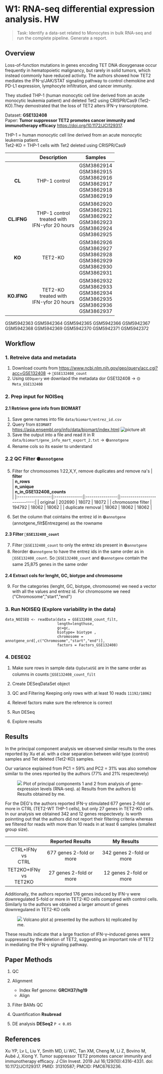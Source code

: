 
# W1: RNA-seq differential expression analysis. HW

 > Task: Identify a data-set related to Monocytes in bulk RNA-seq and run the complete pipeline. Generate a report.

## Overview

Loss-of-function mutations in genes encoding TET DNA dioxygenase occur frequently in hematopoietic malignancy, but rarely in solid tumors, which instead commonly have reduced activity. The authors showed how TET2 mediates the IFN-γ/JAK/STAT signaling pathway to control chemokine and PD-L1 expression, lymphocyte infiltration, and cancer immunity. 

They studied THP-1 (human monocytic cell line derived from an acute monocytic leukemia patient) and deleted Tet2 using CRISPR/Cas9 (Tet2-KO).They demostrated that the loss of TET2 alters IFN-γ transcriptome.

Dataset: **GSE132408**  
Paper: **Tumor suppressor TET2 promotes cancer immunity and immunotherapy efficacy**
https://doi.org/10.1172/JCI129317.

THP-1 = human monocytic cell line derived from an acute monocytic leukemia patient.  
Tet2-KO =  THP-1 cells with Tet2 deleted using CRISPR/Cas9   


|             |                     Description                     |                                      Samples                                     |
|:-----------:|:---------------------------------------------------:|:--------------------------------------------------------------------------------:|
|    **CL**   |                    THP-1 control                    | GSM3862914<br>GSM3862915<br>GSM3862916<br>GSM3862917<br>GSM3862918<br>GSM3862919 |
| **CL.IFNG** | THP-1 control<br>treated with <br>IFN-γfor 20 hours | GSM3862920<br>GSM3862921<br>GSM3862922<br>GSM3862923<br>GSM3862924<br>GSM3862925 |
|    **KO**   |                       TET2-KO                       | GSM3862926<br>GSM3862927<br>GSM3862928<br>GSM3862929<br>GSM3862930<br>GSM3862931 |
| **KO.IFNG** |    TET2-KO<br>treated with <br>IFN-γfor 20 hours    | GSM3862932<br>GSM3862933<br>GSM3862934<br>GSM3862935<br>GSM3862936<br>GSM3862937 |
GSM5942363
GSM5942364
GSM5942365
GSM5942366
GSM5942367
GSM5942368
GSM5942369
GSM5942370
GSM5942371
GSM5942372

## Workflow

### 1. Retreive data and metadata
1. Download counts from https://www.ncbi.nlm.nih.gov/geo/query/acc.cgi?acc=GSE132408 -> `🔵GSE132408_count`
2. Using `GEOquery` we downlaod the metadata dor GSE132408 -> `🟡Meta_GSE132408`

### 2. Prep input for NOISeq

#### 2.1 Retrieve gene info from BIOMART
1. Save gene names into file  `data/biomart/entrez_id.csv`
2. Query from `BIOMART` https://asia.ensembl.org/info/data/biomart/index.html
    ![picture alt](./content/imag/biomart.png)
3. Save the output into a file and read it in R `data/biomart/gene_info_mart_export_2.txt` ->  `🟣annotgene`
4. Rename cols so its easier to understand

### 2.2 QC Filter `🟣annotgene`
5. Filter for chromosomes 1:22,X,Y, remove duplicates and remove na's
    |   **filter<br>**  | **n_rows<br>** | **n_unique<br>** | **n_in_GSE132408_counts<br>** |
    |:-----------------:|:--------------:|:----------------:|:-----------------------------:|
    |      original     |     202690     |       18072      |             18072             |
    | chromosome filter |     194792     |       18062      |             18062             |
    | duplicate removal |      18062     |       18062      |             18062             |


6. Set the column that cointains the entrez id in `🟣annotgene` (annotgene_filt$Entrezgene) as the rowname

#### 2.3 Filter `🔵GSE132408_count` 
7. Filter `🔵GSE132408_count` to only the entrez ids present in `🟣annotgene`
8. Reorder `🟣annotgene` to have the entrez ids in the same order as in `🔵GSE132408_count`. So `🔵GSE132408_count` and `🟣annotgene` contain the same 25,875 genes in the same order

#### 2.4 Extract cols for lenght, GC, biotype and chromosome

9. For the categories (lenght, GC, biotype, chromosome) we need a vector with all the values and entrez id. For chromosome we need ("Chromosome","start","end")

### 3. Run NOISEQ (Explore variability in the data)

```
data_NOISEQ <- readData(data = GSE132408_count_filt,
                        length=lengthuse,
                        gc=gc,
                        biotype= biotype ,
                        chromosome = annotgene_ord[,c("Chromosome","start","end")],
                        factors = Factors_GSE132408)
```

### 4. DESEQ2

1. Make sure rows in sample data `🟡pDataUSE` are in the same order as columns in counts `🔵GSE132408_count_filt`

2. Create DESeqDataSet object
3. QC and Filtering Keeping only rows with at least 10 reads
`11192/18062`
4. Relevel factors make sure the reference is correct
5. Run DESeq
6. Explore results





## Results 

In the principal component analysis we observed similar results to the ones reported by Xu et al. with a clear separation between wild type (control) samples and Tet deleted (Tet2-KO) samples. 

Our variance explained from PC1 = 59% and PC2 = 31%  was also somehow similar to the ones reported by the authors (77% and 21% respectevely)

<figure>
    <img src="./content/imag/res2_1_pca.png"
    <figcaption> Plot of principal components 1 and 2 from analysis of gene-expression levels (RNA-seq). a) Results from the authors b) Results obtained by me.</figcaption>
</figure>


For the DEG's the authors reported IFN-γ stimulated 677 genes 2-fold or more in CTRL (TET2-WT THP-1 cells), but only 27 genes in TET2-KO cells. In our analysis we obtained 342 and 12 genes respectevely. Is worth poinnting out that the authors did not report their filtering criteria whereas we filtered for reads with more than 10 reads in at least 6 samples (smallest group size).



|                             |     Reported Results     |         My Results        |   |
|:---------------------------:|:------------------------:|:-------------------------:|:-:|
|   CTRL+IFNγ<br>vs<br>CTRL   | 677 genes 2-fold or more | 342 genes 2-fold or more  |   |
| TET2KO+IFNγ<br>vs<br>TET2KO |  27 genes 2-fold or more |  12 genes 2-fold or more  |   |


Additionally, the authors reported 176 genes induced by IFN-γ were downregulated 5-fold or more in TET2-KO cells compared with control cells. Similarly to the authors we obtained a larger amount of genes downregulared in TET2-KO cells
<figure>
    <img src="./content/imag/res2_volcanoplot.png"
    <figcaption> Volcano plot a) presented by the authors b) replicated by me.</figcaption>
</figure>

These results indicate that a large fraction of IFN-γ–induced genes were suppressed by the deletion of TET2, suggesting an important role of TET2 in mediating the IFN-γ signaling pathway.



## Paper Methods 

1. QC
2. Alignment 
    - Index Ref genome: **GRCH37/hg19**
    - Align 

3. Filter BAMs QC
    
4. Quantification **Rsubread**

5. DE analysis **DESeq2** `P < 0.05` 




## References


Xu YP, Lv L, Liu Y, Smith MD, Li WC, Tan XM, Cheng M, Li Z, Bovino M, Aubé J, Xiong Y. Tumor suppressor TET2 promotes cancer immunity and immunotherapy efficacy. J Clin Invest. 2019 Jul 16;129(10):4316-4331. doi: 10.1172/JCI129317. PMID: 31310587; PMCID: PMC6763236.
